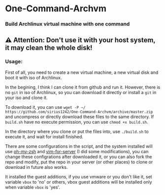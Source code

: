 # One-Command-Archvm

### Build Archlinux virtual machine with one command
## &#9888; Attention: Don't use it with your host system, it may clean the whole disk!

### Usage:

First of all, you need to create a new virtual machine, a new virtual disk and boot it with iso of Archlinux.

In the begining, I think I can clone it from github and run it. However, there is no `git` in iso of Archlinux, so you can download it directly or install a `git` in your iso and clone it.

To download it, you can use `wget -P ~/ https://github.com/sirius1242/One-Command-Archvm/archive/master.zip` and uncompress or directly download these files to the same directory. If `build.sh` have no execute permission, you can use `chmod +x build.sh`.

In the directory where you clone or put the files into, use `./build.sh` to execute it, and wait for install finished.

There are some configurations in the script, and the system installed will use [oh-my-zsh](https://github.com/robbyrussell/oh-my-zsh) and [vim-for-server](https://github.com/wklken/vim-for-server) (I did some modifications), you can change these configrations after downloaded it, or you can also fork the repo and modify, put the repo in your server (or other places) to clone or download in future also works.

It installed the guest additions, if you use vmware or you don't like it, set variable `vbox` to 'no' or others, vbox guest additions will be installed only when variable `vbox` is 'yes'.